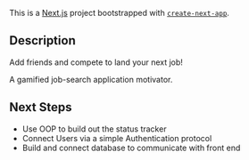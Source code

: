 This is a [Next.js](https://nextjs.org/) project bootstrapped with [`create-next-app`](https://github.com/vercel/next.js/tree/canary/packages/create-next-app).

## Description

Add friends and compete to land your next job!

A gamified job-search application motivator.

## Next Steps

- Use OOP to build out the status tracker
- Connect Users via a simple Authentication protocol
- Build and connect database to communicate with front end